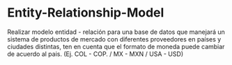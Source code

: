 # Entity-Relationship-Model
Realizar modelo entidad - relación para una base de datos que manejará un sistema de productos de mercado con diferentes proveedores en países y ciudades distintas, ten en cuenta que el formato de moneda puede cambiar de acuerdo al pais. (Ej. COL - COP. / MX - MXN / USA - USD)
